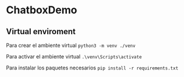 # ChatboxDemo

## Virtual enviroment
Para crear el ambiente virtual
    `python3 -m venv ./venv` 

Para activar el ambiente virtual
    `.\venv\Scripts\activate` 

Para instalar los paquetes necesarios
    `pip install -r requirements.txt`


